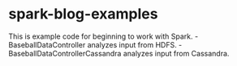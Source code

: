 # spark-blog-examples

This is example code for beginning to work with Spark.
	-BaseballDataController analyzes input from HDFS.
	-BaseballDataControllerCassandra analyzes input from Cassandra.